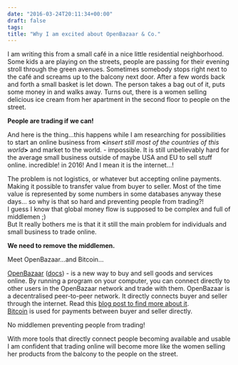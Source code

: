 ```yaml
---
date: "2016-03-24T20:11:34+00:00"
draft: false
tags: 
title: "Why I am excited about OpenBazaar & Co."
---
```

<p>I am writing this from a small café in a nice little residential neighborhood. Some kids a are playing on the streets, people are passing for their evening stroll through the green avenues. Sometimes somebody stops right next to the café and screams up to the balcony next door. After a few words back and forth a small basket is let down. The person takes a bag out of it, puts some money in and walks away. Turns out, there is a women selling delicious ice cream from her apartment in the second floor to people on the street.&nbsp;</p><p><b>People are trading if we can!</b></p><p>And here is the thing...this happens while I am researching for possibilities to start an online business from <b>&lt;</b><i>insert still most of the countries of this world</i><b>&gt;</b> and market to the world. - impossible. It is still unbelievably hard for the average small business outside of maybe USA and EU to sell stuff online. incredible! in 2016! And I mean it is the internet...!</p><p>The problem is not logistics, or whatever but accepting online payments. Making it possible to transfer value from buyer to seller. Most of the time value is represented by some numbers in some databases anyway these days... so why is that so hard and preventing people from trading?!<br>I guess I know that global money flow is supposed to be complex and full of middlemen ;)<br>But It really bothers me is that it it still the main problem for individuals and small business to trade online.&nbsp;</p><p><b>We need to remove the middlemen.&nbsp;</b></p><p>Meet OpenBazaar...and Bitcoin...</p><p><a href="https://openbazaar.org/">OpenBazaar</a>&nbsp;(<a href="http://docs.openbazaar.org/">docs</a>) -&nbsp;is a new way to buy and sell goods and services online. By running a program on your computer, you can connect directly to other users in the OpenBazaar network and trade with them.&nbsp;OpenBazaar is a decentralised peer-to-peer network. It directly connects buyer and seller through the internet. Read this <a href="https://blog.openbazaar.org/what-is-openbazaar/">blog post to find more about it</a>.<br><a href="http://bitcoin.org">Bitcoin</a> is used for payments between buyer and seller directly.<br></p><p>No middlemen preventing people from trading!&nbsp;</p><p>With more tools that directly connect people becoming available and usable I am confident that trading online will become more like the women selling her products from the balcony to the people on the street.</p>